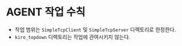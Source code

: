 # AGENT 작업 수칙

- 작업 범위는 `SimpleTcpClient` 및 `SimpleTcpServer` 디렉토리로 한정한다.
- `kiro_topdown` 디렉토리는 작업에 관여시키지 않는다.
